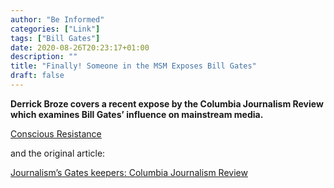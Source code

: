 ```yaml
---
author: "Be Informed"
categories: ["Link"]
tags: ["Bill Gates"]
date: 2020-08-26T20:23:17+01:00
description: ""
title: "Finally! Someone in the MSM Exposes Bill Gates"
draft: false
---
```


**Derrick Broze covers a recent expose by the Columbia Journalism Review which examines Bill Gates’ influence on mainstream media.**

[Conscious Resistance](https://theconsciousresistance.com/finally-someone-in-the-msm-exposes-bill-gates/)

and the original article:

[Journalism’s Gates keepers: Columbia Journalism Review](https://www.cjr.org/criticism/gates-foundation-journalism-funding.php)